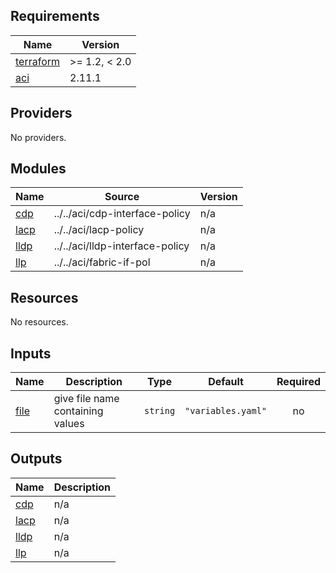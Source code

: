 ## Requirements

| Name | Version |
|------|---------|
| <a name="requirement_terraform"></a> [terraform](#requirement\_terraform) | >= 1.2, < 2.0 |
| <a name="requirement_aci"></a> [aci](#requirement\_aci) | 2.11.1 |

## Providers

No providers.

## Modules

| Name | Source | Version |
|------|--------|---------|
| <a name="module_cdp"></a> [cdp](#module\_cdp) | ../../aci/cdp-interface-policy | n/a |
| <a name="module_lacp"></a> [lacp](#module\_lacp) | ../../aci/lacp-policy | n/a |
| <a name="module_lldp"></a> [lldp](#module\_lldp) | ../../aci/lldp-interface-policy | n/a |
| <a name="module_llp"></a> [llp](#module\_llp) | ../../aci/fabric-if-pol | n/a |

## Resources

No resources.

## Inputs

| Name | Description | Type | Default | Required |
|------|-------------|------|---------|:--------:|
| <a name="input_file"></a> [file](#input\_file) | give file name containing values | `string` | `"variables.yaml"` | no |

## Outputs

| Name | Description |
|------|-------------|
| <a name="output_cdp"></a> [cdp](#output\_cdp) | n/a |
| <a name="output_lacp"></a> [lacp](#output\_lacp) | n/a |
| <a name="output_lldp"></a> [lldp](#output\_lldp) | n/a |
| <a name="output_llp"></a> [llp](#output\_llp) | n/a |
